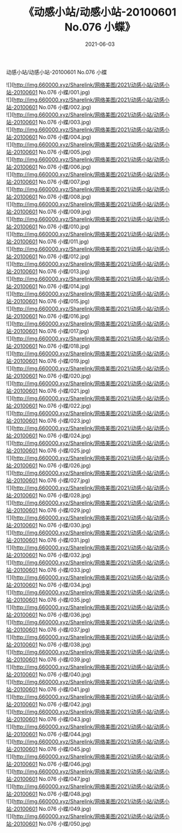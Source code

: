 ﻿---
layout: post
title:  《动感小站/动感小站-20100601 No.076 小蝶》
date:   2021-06-03
img: http://img.660000.xyz/Sharelink/网络美图/2021/动感小站/动感小站-20100601 No.076 小蝶/000.jpg
categories: [美女, 清纯, 唯美]
---

动感小站/动感小站-20100601 No.076 小蝶

 ![](http://img.660000.xyz/Sharelink/网络美图/2021/动感小站/动感小站-20100601 No.076 小蝶/001.jpg) <br>![](http://img.660000.xyz/Sharelink/网络美图/2021/动感小站/动感小站-20100601 No.076 小蝶/002.jpg) <br>![](http://img.660000.xyz/Sharelink/网络美图/2021/动感小站/动感小站-20100601 No.076 小蝶/003.jpg) <br>![](http://img.660000.xyz/Sharelink/网络美图/2021/动感小站/动感小站-20100601 No.076 小蝶/004.jpg) <br>![](http://img.660000.xyz/Sharelink/网络美图/2021/动感小站/动感小站-20100601 No.076 小蝶/005.jpg) <br>![](http://img.660000.xyz/Sharelink/网络美图/2021/动感小站/动感小站-20100601 No.076 小蝶/006.jpg) <br>![](http://img.660000.xyz/Sharelink/网络美图/2021/动感小站/动感小站-20100601 No.076 小蝶/007.jpg) <br>![](http://img.660000.xyz/Sharelink/网络美图/2021/动感小站/动感小站-20100601 No.076 小蝶/008.jpg) <br>![](http://img.660000.xyz/Sharelink/网络美图/2021/动感小站/动感小站-20100601 No.076 小蝶/009.jpg) <br>![](http://img.660000.xyz/Sharelink/网络美图/2021/动感小站/动感小站-20100601 No.076 小蝶/010.jpg) <br>![](http://img.660000.xyz/Sharelink/网络美图/2021/动感小站/动感小站-20100601 No.076 小蝶/011.jpg) <br>![](http://img.660000.xyz/Sharelink/网络美图/2021/动感小站/动感小站-20100601 No.076 小蝶/012.jpg) <br>![](http://img.660000.xyz/Sharelink/网络美图/2021/动感小站/动感小站-20100601 No.076 小蝶/013.jpg) <br>![](http://img.660000.xyz/Sharelink/网络美图/2021/动感小站/动感小站-20100601 No.076 小蝶/014.jpg) <br>![](http://img.660000.xyz/Sharelink/网络美图/2021/动感小站/动感小站-20100601 No.076 小蝶/015.jpg) <br>![](http://img.660000.xyz/Sharelink/网络美图/2021/动感小站/动感小站-20100601 No.076 小蝶/016.jpg) <br>![](http://img.660000.xyz/Sharelink/网络美图/2021/动感小站/动感小站-20100601 No.076 小蝶/017.jpg) <br>![](http://img.660000.xyz/Sharelink/网络美图/2021/动感小站/动感小站-20100601 No.076 小蝶/018.jpg) <br>![](http://img.660000.xyz/Sharelink/网络美图/2021/动感小站/动感小站-20100601 No.076 小蝶/019.jpg) <br>![](http://img.660000.xyz/Sharelink/网络美图/2021/动感小站/动感小站-20100601 No.076 小蝶/020.jpg) <br>![](http://img.660000.xyz/Sharelink/网络美图/2021/动感小站/动感小站-20100601 No.076 小蝶/021.jpg) <br>![](http://img.660000.xyz/Sharelink/网络美图/2021/动感小站/动感小站-20100601 No.076 小蝶/022.jpg) <br>![](http://img.660000.xyz/Sharelink/网络美图/2021/动感小站/动感小站-20100601 No.076 小蝶/023.jpg) <br>![](http://img.660000.xyz/Sharelink/网络美图/2021/动感小站/动感小站-20100601 No.076 小蝶/024.jpg) <br>![](http://img.660000.xyz/Sharelink/网络美图/2021/动感小站/动感小站-20100601 No.076 小蝶/025.jpg) <br>![](http://img.660000.xyz/Sharelink/网络美图/2021/动感小站/动感小站-20100601 No.076 小蝶/026.jpg) <br>![](http://img.660000.xyz/Sharelink/网络美图/2021/动感小站/动感小站-20100601 No.076 小蝶/027.jpg) <br>![](http://img.660000.xyz/Sharelink/网络美图/2021/动感小站/动感小站-20100601 No.076 小蝶/028.jpg) <br>![](http://img.660000.xyz/Sharelink/网络美图/2021/动感小站/动感小站-20100601 No.076 小蝶/029.jpg) <br>![](http://img.660000.xyz/Sharelink/网络美图/2021/动感小站/动感小站-20100601 No.076 小蝶/030.jpg) <br>![](http://img.660000.xyz/Sharelink/网络美图/2021/动感小站/动感小站-20100601 No.076 小蝶/031.jpg) <br>![](http://img.660000.xyz/Sharelink/网络美图/2021/动感小站/动感小站-20100601 No.076 小蝶/032.jpg) <br>![](http://img.660000.xyz/Sharelink/网络美图/2021/动感小站/动感小站-20100601 No.076 小蝶/033.jpg) <br>![](http://img.660000.xyz/Sharelink/网络美图/2021/动感小站/动感小站-20100601 No.076 小蝶/034.jpg) <br>![](http://img.660000.xyz/Sharelink/网络美图/2021/动感小站/动感小站-20100601 No.076 小蝶/035.jpg) <br>![](http://img.660000.xyz/Sharelink/网络美图/2021/动感小站/动感小站-20100601 No.076 小蝶/036.jpg) <br>![](http://img.660000.xyz/Sharelink/网络美图/2021/动感小站/动感小站-20100601 No.076 小蝶/037.jpg) <br>![](http://img.660000.xyz/Sharelink/网络美图/2021/动感小站/动感小站-20100601 No.076 小蝶/038.jpg) <br>![](http://img.660000.xyz/Sharelink/网络美图/2021/动感小站/动感小站-20100601 No.076 小蝶/039.jpg) <br>![](http://img.660000.xyz/Sharelink/网络美图/2021/动感小站/动感小站-20100601 No.076 小蝶/040.jpg) <br>![](http://img.660000.xyz/Sharelink/网络美图/2021/动感小站/动感小站-20100601 No.076 小蝶/041.jpg) <br>![](http://img.660000.xyz/Sharelink/网络美图/2021/动感小站/动感小站-20100601 No.076 小蝶/042.jpg) <br>![](http://img.660000.xyz/Sharelink/网络美图/2021/动感小站/动感小站-20100601 No.076 小蝶/043.jpg) <br>![](http://img.660000.xyz/Sharelink/网络美图/2021/动感小站/动感小站-20100601 No.076 小蝶/044.jpg) <br>![](http://img.660000.xyz/Sharelink/网络美图/2021/动感小站/动感小站-20100601 No.076 小蝶/045.jpg) <br>![](http://img.660000.xyz/Sharelink/网络美图/2021/动感小站/动感小站-20100601 No.076 小蝶/046.jpg) <br>![](http://img.660000.xyz/Sharelink/网络美图/2021/动感小站/动感小站-20100601 No.076 小蝶/047.jpg) <br>![](http://img.660000.xyz/Sharelink/网络美图/2021/动感小站/动感小站-20100601 No.076 小蝶/048.jpg) <br>![](http://img.660000.xyz/Sharelink/网络美图/2021/动感小站/动感小站-20100601 No.076 小蝶/049.jpg) <br>![](http://img.660000.xyz/Sharelink/网络美图/2021/动感小站/动感小站-20100601 No.076 小蝶/050.jpg) <br>